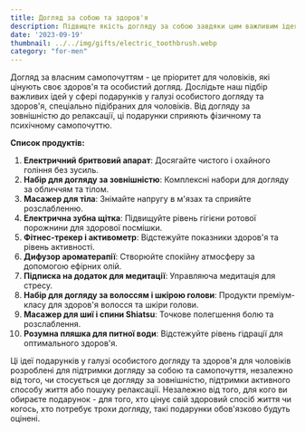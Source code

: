 ```yaml
---
title: Догляд за собою та здоров'я
description: Підвищте якість догляду за собою завдяки цим важливим ідеям подарунків у галузі особистого догляду та здоров'я для чоловіків.
date: '2023-09-19'
thumbnail: ../../img/gifts/electric_toothbrush.webp
category: "for-men"
---
```

Догляд за власним самопочуттям - це пріоритет для чоловіків, які цінують своє здоров'я та особистий догляд. Дослідьте наш підбір важливих ідей у сфері подарунків у галузі особистого догляду та здоров'я, спеціально підібраних для чоловіків. Від догляду за зовнішністю до релаксації, ці подарунки сприяють фізичному та психічному самопочуттю.

**Список продуктів:**
1. **Електричний бритвовий апарат**: Досягайте чистого і охайного гоління без зусиль.
2. **Набір для догляду за зовнішністю**: Комплексні набори для догляду за обличчям та тілом.
3. **Масажер для тіла**: Знімайте напругу в м'язах та сприяйте розслабленню.
4. **Електрична зубна щітка**: Підвищуйте рівень гігієни ротової порожнини для здорової посмішки.
5. **Фітнес-трекер і активометр**: Відстежуйте показники здоров'я та рівень активності.
6. **Дифузор ароматерапії**: Створюйте спокійну атмосферу за допомогою ефірних олій.
7. **Підписка на додаток для медитації**: Управляюча медитація для стресу.
8. **Набір для догляду за волоссям і шкірою голови**: Продукти преміум-класу для здоров'я волосся та шкіри голови.
9. **Масажер для шиї і спини Shiatsu**: Точкове полегшення болю та розслаблення.
10. **Розумна пляшка для питної води**: Відстежуйте рівень гідрації для оптимального здоров'я.

Ці ідеї подарунків у галузі особистого догляду та здоров'я для чоловіків розроблені для підтримки догляду за собою та самопочуття, незалежно від того, чи стосується це догляду за зовнішністю, підтримки активного способу життя або пошуку релаксації. Незалежно від того, для кого ви обираєте подарунок - для того, хто цінує свій здоровий спосіб життя чи когось, хто потребує трохи догляду, такі подарунки обов'язково будуть оцінені.
